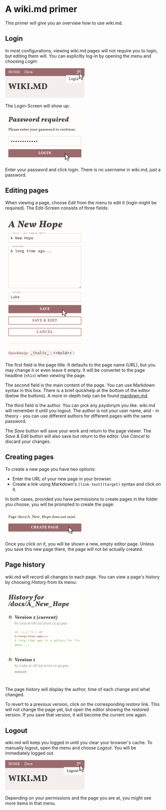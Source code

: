 # A wiki.md primer

This primer will give you an overview how to use wiki.md.

## Login

In most configurations, viewing wiki.md pages will not require you to login, but editing them will. You can explicitly log-in by opening the menu and choosing _Login_:

<img src="primer_login.png" alt="[Login Menu]" width="256"/>

The Login-Screen will show up:

<img src="primer_password.png" alt="[Password entry]" width="256"/>

Enter your password and click login. There is no _username_ in wiki.md, just a password.

## Editing pages

When viewing a page, choose _Edit_ from the menu to edit it (login might be required). The Edit-Screen consists of three fields:

<img src="primer_edit.png" alt="[Editor]" width="256"/>

The first field is the page title. It defaults to the page name (URL), but you may change it or even leave it empty. It will be convertet to the page headline (`<h1>`) when viewing the page.

The second field is the main content of the page. You can use Markdown syntax in this box. There is a brief quickhelp at the bottom of the editor (below the buttons). A more in-depth help can be found [mardown.md](here).

The third field is the author. You can pick any psydonym you like. wiki.md will remember it until you logout. The author is not your user name, and - in theory - you can use different authors for different pages with the same password.

The _Save_ button will save your work and return to the page viewer. The _Save & Edit_ button will also save but return to the editor. Use _Cancel_ to discard your changes.

## Creating pages

To create a new page you have two options:

* Enter the URL of your new page in your browser.
* Create a link using Markdown's `[link-text](target)` syntax and click on it.

In both cases, provided you have permissions to create pages in the folder you choose, you will be prompted to create the page:

<img src="primer_create.png" alt="[Create page]" width="256"/>

Once you click on it, you will be shown a new, empty editor page. Unless you save this new page there, the page will not be actually created.

## Page history

wiki.md will record all changes to each page. You can view a page's history by choosing *History* from its menu:

<img src="primer_history.png" alt="[Page history]" width="256"/>

The page history will display the author, time of each change and what changed.

To revert to a previous version, click on the corresponding *restore* link. This will not change the page yet, but open the editor showing the restored version. If you save that version, it will become the current one again.

## Logout

wiki.md will keep you logged in until you clear your browser's cache. To manually logout, open the menu and choose _Logout_. You will be immediately logged out.

<img src="primer_logout.png" alt="[Logout Menu]" width="256"/>

Depending on your permissions and the page you are at, you might see more items in that menu.
